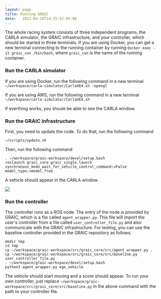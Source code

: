 ```yaml
---
layout: page
title: Running GRAIC
date:   2022-04-18T14:25:52-05:00
---
```


The whole racing system consists of three independent programs, the CARLA simulator, the GRAIC infrastructure, and your controller, which should be started in three terminals. If you are using Docker, you can get a new terminal connecting to the running container by running `docker exec -it graic_con /bin/bash`, where `graic_con` is the name of the running container.

### Run the CARLA simulator
If you are using Docker, run the following command in a new terminal
```~/workspace/carla-simulator/CarlaUE4.sh -opengl```

If you are using AWS, run the following command in a new terminal
```~/workspace/carla-simulator/CarlaUE4.sh```

If everthing works, you shoule be able to see the CARLA window.

### Run the GRAIC infrastructure
First, you need to update the code. To do that, run the following command
```
~/scripts/update.sh
```

Then, run the following command
```
. ~/workspace/graic-workspace/devel/setup.bash
roslaunch graic_core graic_single.launch synchronous_mode_wait_for_vehicle_control_command:=False model_type:=model_free
```

A vehicle should appear in the CARLA window.

<img src="/Race/assets/baseline.png">


### Run the controller
The controller runs as a ROS node. The entry of the node is provided by GRAIC, which is a file called `agent_wrapper.py`. This file will import the user's controller from a file called `user_controller_file.py` and also communicate with the GRAIC infrastructure. For testing, you can use the baseline controller provided in the GRAIC repository as follows.
```
mkdir tmp
cd tmp
cp ~/workspace/graic-workspace/src/graic_core/src/agent_wrapper.py .
cp ~/workspace/graic-workspace/src/graic_core/src/baseline.py user_controller_file.py
. ~/workspace/graic-workspace/devel/setup.bash
python3 agent_wrapper.py ego_vehicle
```
The vehicle should start moving and a score should appear. To run your own controller, just replace `~/workspace/graic-workspace/src/graic_core/src/baseline.py` in the above command with the path to your controller file.
